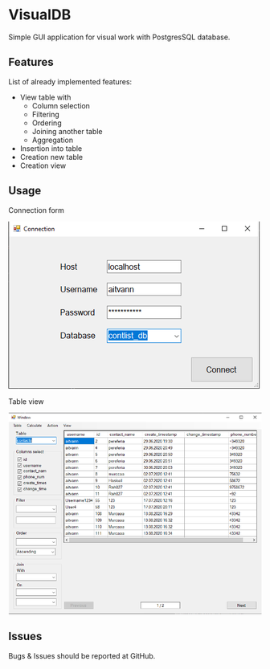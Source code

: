 # VisualDB

Simple GUI application for visual work with PostgresSQL database.

## Features

List of already implemented features:

* View table with
  * Column selection
  * Filtering
  * Ordering
  * Joining another table
  * Aggregation
* Insertion into table
* Creation new table
* Creation view

## Usage

Connection form

![connection](./Extra/connection-screenshot.png)

Table view

![connection](./Extra/usage-screenshot.png)

## Issues

Bugs & Issues should be reported at GitHub.
